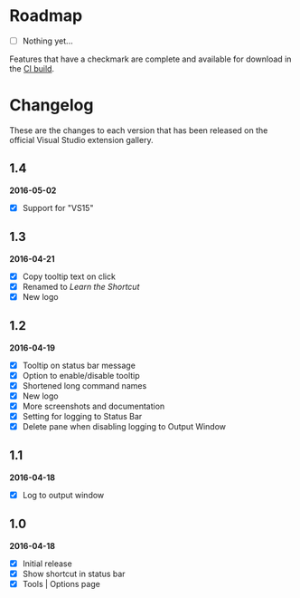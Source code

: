 # Roadmap

- [ ] Nothing yet...

Features that have a checkmark are complete and available for
download in the
[CI build](http://vsixgallery.com/extension/9da28329-f9d5-4f18-91c3-d3285b103d1a/).

# Changelog

These are the changes to each version that has been released
on the official Visual Studio extension gallery.

## 1.4

**2016-05-02**

- [x] Support for "VS15"

## 1.3

**2016-04-21**

- [x] Copy tooltip text on click
- [x] Renamed to _Learn the Shortcut_
- [x] New logo

## 1.2

**2016-04-19**

- [x] Tooltip on status bar message
- [x] Option to enable/disable tooltip
- [x] Shortened long command names
- [x] New logo
- [x] More screenshots and documentation
- [x] Setting for logging to Status Bar
- [x] Delete pane when disabling logging to Output Window

## 1.1

**2016-04-18**

- [x] Log to output window

## 1.0

**2016-04-18**

- [x] Initial release
- [x] Show shortcut in status bar
- [x] Tools | Options page